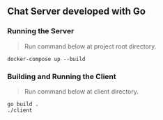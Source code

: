 ## Chat Server developed with Go

### Running the Server
> Run command below at project root directory.
  
	docker-compose up --build

### Building and Running the Client
> Run command below at client directory.

	go build .
	./client